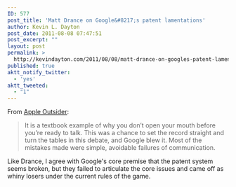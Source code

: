 ```yaml
---
ID: 577
post_title: 'Matt Drance on Google&#8217;s patent lamentations'
author: Kevin L. Dayton
post_date: 2011-08-08 07:47:51
post_excerpt: ""
layout: post
permalink: >
  http://kevindayton.com/2011/08/08/matt-drance-on-googles-patent-lamentations/
published: true
aktt_notify_twitter:
  - 'yes'
aktt_tweeted:
  - "1"
---
```

From <a title="http://www.appleoutsider.com/2011/08/05/wadt2/" href="http://www.appleoutsider.com/2011/08/05/wadt2/" target="_blank">Apple Outsider</a>:
<blockquote>It is a textbook example of why you don’t open your mouth before you’re ready to talk. This was a chance to set the record straight and turn the tables in this debate, and Google blew it. Most of the mistakes made were simple, avoidable failures of communication.</blockquote>
Like Drance, I agree with Google's core premise that the patent system seems broken, but they failed to articulate the core issues and came off as whiny losers under the current rules of the game.